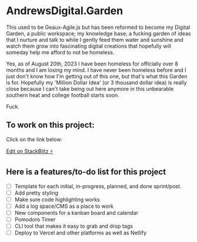 # AndrewsDigital.Garden

This used to be Geaux-Agile.js but has been reformed to become my Digital Garden, a public workspace; my knowledge base; a fucking garden of ideas that I nurture and talk to while I gently feed them water and sunshine and watch them grow into fascinating digital creations that hopefully will someday help me afford to not be homeless.

Yes, as of August 20th, 2023 I have been homeless for officially over 8 months and I am losing my mind. I have never been homeless before and I just don't know how I'm getting out of this one, but that's what this Garden is for. Hopefully my 'Million Dollar Idea' (or 3 thousand dollar idea) is really close because I can't take being out here anymore in this unbearable southern heat and college football starts soon.

Fuck.

## To work on this project:

Click on the link below:

[Edit on StackBlitz ⚡️](https://stackblitz.com/edit/11steezy-tech)

## Here is a features/to-do list for this project
- [ ] Template for each initial, in-progress, planned, and done sprint/post.
- [ ] Add pretty styling
- [ ] Make sure code highlighting works
- [ ] Add a log space/CMS as a place to work
- [ ] New components for a kanban board and calendar
- [ ] Pomodoro Timer
- [ ] CLI tool that makes it easy to grab and drop tags
- [ ] Deploy to Vercel and other platforms as well as Netlify
